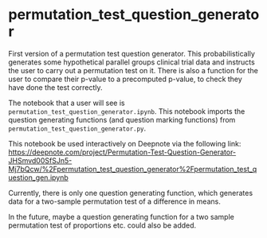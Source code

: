 # permutation_test_question_generator

First version of a permutation test question generator. This probabilistically generates some hypothetical parallel groups clinical trial data and instructs the user to carry out a permutation test on it. There is also a function for the user to compare their p-value to a precomputed p-value, to check they have done the test correctly.

The notebook that a user will see is `permutation_test_question_generator.ipynb`. This notebook imports the question generating functions (and question marking functions) from `permutation_test_question_generator.py`.

This notebook be used interactively on Deepnote via the following link:
https://deepnote.com/project/Permutation-Test-Question-Generator-JHSmvd00SfSJn5-Mj7bQcw/%2Fpermutation_test_question_generator%2Fpermutation_test_question_gen.ipynb

Currently, there is only one question generating function, which generates data for a two-sample permutation test of a difference in means.

In the future, maybe a question generating function for a two sample permutation test of proportions etc. could also be added.

